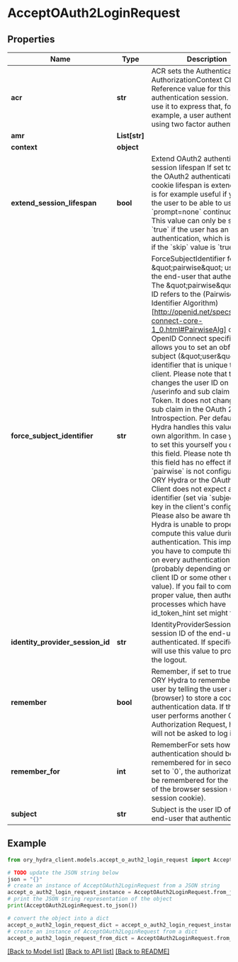 # AcceptOAuth2LoginRequest


## Properties

Name | Type | Description | Notes
------------ | ------------- | ------------- | -------------
**acr** | **str** | ACR sets the Authentication AuthorizationContext Class Reference value for this authentication session. You can use it to express that, for example, a user authenticated using two factor authentication. | [optional] 
**amr** | **List[str]** |  | [optional] 
**context** | **object** |  | [optional] 
**extend_session_lifespan** | **bool** | Extend OAuth2 authentication session lifespan  If set to &#x60;true&#x60;, the OAuth2 authentication cookie lifespan is extended. This is for example useful if you want the user to be able to use &#x60;prompt&#x3D;none&#x60; continuously.  This value can only be set to &#x60;true&#x60; if the user has an authentication, which is the case if the &#x60;skip&#x60; value is &#x60;true&#x60;. | [optional] 
**force_subject_identifier** | **str** | ForceSubjectIdentifier forces the \&quot;pairwise\&quot; user ID of the end-user that authenticated. The \&quot;pairwise\&quot; user ID refers to the (Pairwise Identifier Algorithm)[http://openid.net/specs/openid-connect-core-1_0.html#PairwiseAlg] of the OpenID Connect specification. It allows you to set an obfuscated subject (\&quot;user\&quot;) identifier that is unique to the client.  Please note that this changes the user ID on endpoint /userinfo and sub claim of the ID Token. It does not change the sub claim in the OAuth 2.0 Introspection.  Per default, ORY Hydra handles this value with its own algorithm. In case you want to set this yourself you can use this field. Please note that setting this field has no effect if &#x60;pairwise&#x60; is not configured in ORY Hydra or the OAuth 2.0 Client does not expect a pairwise identifier (set via &#x60;subject_type&#x60; key in the client&#39;s configuration).  Please also be aware that ORY Hydra is unable to properly compute this value during authentication. This implies that you have to compute this value on every authentication process (probably depending on the client ID or some other unique value).  If you fail to compute the proper value, then authentication processes which have id_token_hint set might fail. | [optional] 
**identity_provider_session_id** | **str** | IdentityProviderSessionID is the session ID of the end-user that authenticated. If specified, we will use this value to propagate the logout. | [optional] 
**remember** | **bool** | Remember, if set to true, tells ORY Hydra to remember this user by telling the user agent (browser) to store a cookie with authentication data. If the same user performs another OAuth 2.0 Authorization Request, he/she will not be asked to log in again. | [optional] 
**remember_for** | **int** | RememberFor sets how long the authentication should be remembered for in seconds. If set to &#x60;0&#x60;, the authorization will be remembered for the duration of the browser session (using a session cookie). | [optional] 
**subject** | **str** | Subject is the user ID of the end-user that authenticated. | 

## Example

```python
from ory_hydra_client.models.accept_o_auth2_login_request import AcceptOAuth2LoginRequest

# TODO update the JSON string below
json = "{}"
# create an instance of AcceptOAuth2LoginRequest from a JSON string
accept_o_auth2_login_request_instance = AcceptOAuth2LoginRequest.from_json(json)
# print the JSON string representation of the object
print(AcceptOAuth2LoginRequest.to_json())

# convert the object into a dict
accept_o_auth2_login_request_dict = accept_o_auth2_login_request_instance.to_dict()
# create an instance of AcceptOAuth2LoginRequest from a dict
accept_o_auth2_login_request_from_dict = AcceptOAuth2LoginRequest.from_dict(accept_o_auth2_login_request_dict)
```
[[Back to Model list]](../README.md#documentation-for-models) [[Back to API list]](../README.md#documentation-for-api-endpoints) [[Back to README]](../README.md)


